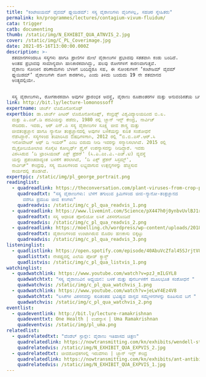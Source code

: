 ```yaml
---
title: "ಕಂಟೇಜಿಯಮ್ ವೈವಮ್‌ ಫ್ಲುಯಿಡಮ್‌: ಸಸ್ಯ ವೈರಾಣುಗಳು ವೈರಿಗಳಲ್ಲ, ಸಹಚರ ಸ್ನೇಹಿತರು"
permalink: kn/programmes/lectures/contagium-vivum-fluidum/
cata: trigger
catb: documenting
thumb: /static/img/N_EXHIBIT_QUA_ATNVIS_2.jpg
cover: /static/img/C_PL_Coverimage.jpg
date: 2021-05-16T13:00:00.000Z
description: >-
  ಶತಮಾನಗಳಿಂದಲೂ ಸಸ್ಯಗಳು ಹಾಗೂ ಪ್ರಾಣಿಗಳ ಮೇಲೆ ವೈರಾಣುಗಳ ಪ್ರಭಾವವು ಸತತವಾಗಿ ಕಂಡು ಬಂದಿದೆ.
  ಅಂತಹ ಪ್ರಭಾವವು ಸಾಮಾನ್ಯವಾಗಿ ಹಾನಿಕಾರಕವಾಗಿದ್ದು, ಹಲವು ರೋಗಗಳಿಗೆ ಕಾರಣವಾಗುತ್ತವೆ.
  ವೈರಾಣು ಸೋಂಕಿನ ಪರಿಣಾಮಗಳು ಬೆಳಕಿಗೆ ಬಂದಿದ್ದರೂ ಸಹ, ಈ ಸೋಂಕುಗಳಿಗೆ ʼಕಂಟೇಜಮ್‌ ವೈವಮ್‌
  ಫ್ಲುಯಿಡಮ್ʼ‌ ವೈರಾಣುಗಳೇ ರೋಗ ಕಾರಕಗಳು, ಎಂದು ತಿಳಿದು ಬಂದುದು 19 ನೇ ಶತಮಾನದ
  ಅಂತ್ಯದಲ್ಲಿಯೇ. 


  ಸಸ್ಯ ವೈರಾಣುಗಳು, ರೋಗಕಾರಕವಾಗಿ ಅವುಗಳ ಪ್ರಾರಂಭಿಕ ಅವಸ್ಥೆ, ವೈರಾಣು ರೂಪಾಂತರಗಳ ಮತ್ತು ಅನುವಂಶಿಕತೆಯ ಬಗೆಗೆ ನಮ್ಮ ಅರಿವು, ಪ್ರಾಣಿಗಳಲ್ಲಿ ಕಂಡು ಬರುವ ರೋಗಗಳ ನಿವಾರಣೆಗೆ ಹೊಸ ಬಗೆಯ ಲಸಿಕೆಗಳ ಅವಿಶ್ಕಾರ, ರೋಗ ಅಧ್ಯಯನ ಪ್ರಕ್ರಿಯೆ ಮತ್ತು ಕ್ಯಾನ್ಸರ್‌ ರೋಧಕ ಚಿಕಿತ್ಸೆಗಳಲ್ಲಿ ವೈರಾಣುಗಳ ಪಾತ್ರ ಇವೆಲ್ಲವೂ ಪ್ರಸ್ತುತ ಉಪನ್ಯಾಸದ ವಿಷಯ ವಸ್ತು.
link: http://bit.ly/lecture-lomonossoff
expertname: ಜಾರ್ಜ್‌ ಲೊಮೊನೋಸೊಫ್
expertbio: ಡಾ.ಜಾರ್ಜ್‌ ಪೀಟರ್‌ ಲೊಮೊನೋಸೊಫ್ಫ್‌, ಕೆಂಬ್ರಿಡ್ಜ್‌ ವಿಶ್ವವಿದ್ಯಾಲಯದಿಂದ ಬಿ.ಏ.
  ಮತ್ತು ಪಿ.ಎಚ್.ಡಿ ಪದವಿಯನ್ನು ಪಡೆದು, 1980 ರಲ್ಲಿ ಜ್ಹಾನ್‌ ಇನ್ಸ್ ಕೇಂದ್ರ, ನಾರ್ವಿಚ್‌
  ಸೇರಿದರು. ಇವರು, ಆರ್‌ ಎನ್.ಎ ಸಸ್ಯ ವೈರಾಣುಗಳ ಸೂಕ್ಷ್ಮ ಜೀವ ಶಾಸ್ತ್ರ ಮತ್ತು
  ಜೀವತಂತ್ರಜ್ಞಾನ ಹಾಗೂ ನ್ಯಾನೋ ತಂತ್ರಜ್ಞಾನದಲ್ಲಿ ಅವುಗಳ ಬಳಕೆಯನ್ನು ಕುರಿತ ಸಂಶೋಧನೆ
  ನೆಡೆಸಿದ್ದಾರೆ. ಸಸ್ಯಗಳಿಂದ ತಯಾರಿಸಿದ ಔಷಧಿಗಳಿಗಾಗಿ, 2012 ರಲ್ಲಿ “ಬಿ.ಬಿ.ಎಸ್.ಆರ್.ಸಿ
  ಇನೋವೇಟರ್‌ ಆಫ್‌ ದಿ ಇಯರ್”‌ ಎಂಬ ಬಿರುದು ನೀಡಿ ಇವರನ್ನು ಸನ್ಮಾನಿಸಲಾಗಿದೆ. 2015 ರಲ್ಲಿ
  ಮೈಕ್ರೋಬಯೋಲಾಜಿ ಸೊಸೈಟಿ ಕೋಲ್ವರ್ಥ್‌ ಪ್ರೈಸ್‌ ಉಪನ್ಯಾಸವನ್ನು ನೀಡಿದ್ದಾರೆ. ಇವರು
  ವಿಕಸಿಸಿರುವ ʼದಿ ಟ್ರಾಂಸಿಯಂಟ್‌ ಎಕ್ಸ್‌ ಪ್ರೆಶನ್‌' (ಸಿ.ಪಿ.ಎಂ.ವಿ.-ಎಚ್.ಟಿ) ವ್ಯವಸ್ಥೆ
  ಯನ್ನು ಪ್ರಪಂಚದಾದ್ಯಂತ ಬಳಕೆಗೆ ತರಲಾಗಿದೆ, ʼದಿ ಎಕ್ಸ್ ಪ್ರೆಶನ್‌ ಸಿಸ್ಟಮ್ಸ್‌',
  ನಾರ್ವಿಚ್‌" ಕೇಂದ್ರವು, ಸಸ್ಯ ಮೂಲಗಳಿಂದ ಲಭ್ಯವಾಗುವ ಉತ್ಪನ್ನಗಳನ್ನು ಹೆಚ್ಚಿಸುವ
  ಕಾರ್ಯದಲ್ಲಿ ತೊಡಗಿದೆ.
expertpic: /static/img/pl_george_portrait.png
readinglist:
  - quadreadlink: https://theconversation.com/plant-viruses-from-crop-pathogens-to-key-players-in-bio-nanotechnology-47235
    quadreadtxt: "ಸಸ್ಯ ವೈರಾಣುಗಳು: ಬೆಳೆಗೆ ತಗುಲುವ ಕ್ರಿಮಿಗಳಿಂದ ಜೀವ-ನ್ಯಾನೋ-ತಂತ್ರಜ್ಞಾನದ
      ವರೆಗೂ ಪ್ರಮುಖ ಜೀವ ಕಣಗಳು"
    quadreadvis: /static/img/c_pl_qua_readvis_1.png
  - quadreadlink: https://www.livemint.com/Science/pX447h0j0ynbvUvlBJ1rZM/Plant-based-polio-vaccine-developed-scientists.html
    quadreadtxt: ಸಸ್ಯ ಆಧಾರಿತ ಪೋಲಿಯೋ ಲಸಿಕೆ ವಿಕಸನಗೊಂಡಿದೆ
    quadreadvis: /static/img/c_pl_qua_readvis_2.png
  - quadreadlink: https://moelling.ch/wordpress/wp-content/uploads/2018/01/Rev_Roum-_Tulipomania-3.pdf
    quadreadtxt: ವೈರಾಣುಗಳಿಂದ ಉಂಟಾಗಿರುವ ಮೊದಲ ಹಣಕಾಸು ಬಿಕ್ಕಟ್ಟು
    quadreadvis: /static/img/c_pl_qua_readvis_3.png
listeninglist:
  - quadlistlink: https://open.spotify.com/episode/40AbuVcZfal45SJrjtV8HL
    quadlisttxt: ನೇಪಥ್ಯದಲ್ಲಿ ಎಲೆಯ ಪೋಡ್ ಕ್ಯಾಸ್ಟ್
    quadlistvis: /static/img/c_pl_qua_listvis_1.png
watchinglist:
  - quadwatchlink: https://www.youtube.com/watch?v=pzJ_mILGYL8
    quadwatchtxt: "ಸಸ್ಯ ವೈರಾಣುವಿನ ಅಧ್ಯಯನ: ಬಳಕೆ ಮತ್ತು ಪುನರ್ಬಳಕೆಗೆ ಮೂಲಭೂತ ಸಂಶೋಧನೆ "
    quadwatchvis: /static/img/c_pl_qua_watchvis_1.png
  - quadwatchlink: https://www.youtube.com/watch?v=jeLwY4Ez4V8
    quadwatchtxt: "ಲಸಿಕೆಗಳ ವಿಕಸನವನ್ನು ಕುರಿತಂತಹ ಭವಿಷ್ಯದ ವಾಸ್ತವ ಸಮ್ಮೇಳನಗಳನ್ನು ರೂಪಿಸುವ ಬಗೆ "
    quadwatchvis: /static/img/c_pl_qua_watchvis_2.png
eventlist:
  - quadeventlink: http://bit.ly/lecture-ramakrishnan
    quadeventtxt: One Health | ಉಪನ್ಯಾಸ | Uma Ramakrishnan
    quadeventvis: /static/img/pl_uma.png
relatedlist:
  - quadrelatedtxt: "ವೆಂಡೆಲ್‌ ಸ್ಟಾನ್ಲೇ: ವೈರಾಣು ಇತಿಹಾಸದ ಚಿತ್ರಣ"
    quadrelatedlink: https://nowtransmitting.com/kn/exhibits/wendell-stanley/
    quadrelatedvis: /static/img/N_EXHIBIT_QUA_EXPVIS_2.jpg
  - quadrelatedtxt: ಜೀವರೋಧಕಗಳಲ್ಲಿ ಇರುವೆಗಳು | ಜ್ಹಾನ್‌ ಇನ್ಸ್ ಕೇಂದ್ರ
    quadrelatedlink: https://nowtransmitting.com/kn/exhibits/ant-antibiotics/
    quadrelatedvis: /static/img/N_EXHIBIT_QUA_EXPVIS_1.jpg
---
```

